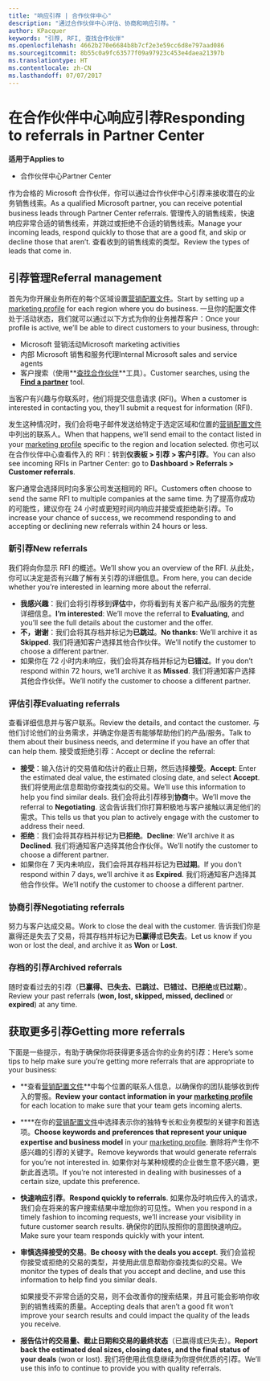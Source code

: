 ```yaml
---
title: "响应引荐 | 合作伙伴中心"
description: "通过合作伙伴中心评估、协商和响应引荐。"
author: KPacquer
keywords: "引荐, RFI, 查找合作伙伴"
ms.openlocfilehash: 4662b270e6684b8b7cf2e3e59cc6d8e797aad086
ms.sourcegitcommit: 8b55c0a9fc63577f09a97923c453e4daea21397b
ms.translationtype: HT
ms.contentlocale: zh-CN
ms.lasthandoff: 07/07/2017
---
```

# <a name="responding-to-referrals-in-partner-center"></a><span data-ttu-id="ba7d5-104">在合作伙伴中心响应引荐</span><span class="sxs-lookup"><span data-stu-id="ba7d5-104">Responding to referrals in Partner Center</span></span>

**<span data-ttu-id="ba7d5-105">适用于</span><span class="sxs-lookup"><span data-stu-id="ba7d5-105">Applies to</span></span>**

-  <span data-ttu-id="ba7d5-106">合作伙伴中心</span><span class="sxs-lookup"><span data-stu-id="ba7d5-106">Partner Center</span></span>

<span data-ttu-id="ba7d5-107">作为合格的 Microsoft 合作伙伴，你可以通过合作伙伴中心引荐来接收潜在的业务销售线索。</span><span class="sxs-lookup"><span data-stu-id="ba7d5-107">As a qualified Microsoft partner, you can receive potential business leads through Partner Center referrals.</span></span> <span data-ttu-id="ba7d5-108">管理传入的销售线索，快速响应非常合适的销售线索，并跳过或拒绝不合适的销售线索。</span><span class="sxs-lookup"><span data-stu-id="ba7d5-108">Manage your incoming leads, respond quickly to those that are a good fit, and skip or decline those that aren’t.</span></span> <span data-ttu-id="ba7d5-109">查看收到的销售线索的类型。</span><span class="sxs-lookup"><span data-stu-id="ba7d5-109">Review the types of leads that come in.</span></span> 

## <a name="referral-management"></a><span data-ttu-id="ba7d5-110">引荐管理</span><span class="sxs-lookup"><span data-stu-id="ba7d5-110">Referral management</span></span>

<span data-ttu-id="ba7d5-111">首先为你开展业务所在的每个区域设置[营销配置文件](create-a-marketing-profile.md)。</span><span class="sxs-lookup"><span data-stu-id="ba7d5-111">Start by setting up a [marketing profile](create-a-marketing-profile.md) for each region where you do business.</span></span> <span data-ttu-id="ba7d5-112">一旦你的配置文件处于活动状态，我们就可以通过以下方式为你的业务推荐客户：</span><span class="sxs-lookup"><span data-stu-id="ba7d5-112">Once your profile is active, we’ll be able to direct customers to your business, through:</span></span>

*  <span data-ttu-id="ba7d5-113">Microsoft 营销活动</span><span class="sxs-lookup"><span data-stu-id="ba7d5-113">Microsoft marketing activities</span></span>
*  <span data-ttu-id="ba7d5-114">内部 Microsoft 销售和服务代理</span><span class="sxs-lookup"><span data-stu-id="ba7d5-114">Internal Microsoft sales and service agents</span></span>
*  <span data-ttu-id="ba7d5-115">客户搜索（使用**[查找合作伙伴](https://partnercenter.microsoft.com/pcv/search)**工具）。</span><span class="sxs-lookup"><span data-stu-id="ba7d5-115">Customer searches, using the **[Find a partner](https://partnercenter.microsoft.com/pcv/search)** tool.</span></span>

<span data-ttu-id="ba7d5-116">当客户有兴趣与你联系时，他们将提交信息请求 (RFI)。</span><span class="sxs-lookup"><span data-stu-id="ba7d5-116">When a customer is interested in contacting you, they’ll submit a request for information (RFI).</span></span> 

<span data-ttu-id="ba7d5-117">发生这种情况时，我们会将电子邮件发送给特定于选定区域和位置的[营销配置文件](create-a-marketing-profile.md)中列出的联系人。</span><span class="sxs-lookup"><span data-stu-id="ba7d5-117">When that happens, we’ll send email to the contact listed in your [marketing profile](create-a-marketing-profile.md) specific to the region and location selected.</span></span> <span data-ttu-id="ba7d5-118">你也可以在合作伙伴中心查看传入的 RFI：转到**仪表板 > 引荐 > 客户引荐**。</span><span class="sxs-lookup"><span data-stu-id="ba7d5-118">You can also see incoming RFIs in Partner Center: go to **Dashboard > Referrals > Customer referrals**.</span></span>

<span data-ttu-id="ba7d5-119">客户通常会选择同时向多家公司发送相同的 RFI。</span><span class="sxs-lookup"><span data-stu-id="ba7d5-119">Customers often choose to send the same RFI to multiple companies at the same time.</span></span> <span data-ttu-id="ba7d5-120">为了提高你成功的可能性，建议你在 24 小时或更短时间内响应并接受或拒绝新引荐。</span><span class="sxs-lookup"><span data-stu-id="ba7d5-120">To increase your chance of success, we recommend responding to and accepting or declining new referrals within 24 hours or less.</span></span>

### <a name="new-referrals"></a><span data-ttu-id="ba7d5-121">新引荐</span><span class="sxs-lookup"><span data-stu-id="ba7d5-121">New referrals</span></span>

<span data-ttu-id="ba7d5-122">我们将向你显示 RFI 的概述。</span><span class="sxs-lookup"><span data-stu-id="ba7d5-122">We’ll show you an overview of the RFI.</span></span> <span data-ttu-id="ba7d5-123">从此处，你可以决定是否有兴趣了解有关引荐的详细信息。</span><span class="sxs-lookup"><span data-stu-id="ba7d5-123">From here, you can decide whether you’re interested in learning more about the referral.</span></span> 

*  <span data-ttu-id="ba7d5-124">**我感兴趣**：我们会将引荐移到**评估**中，你将看到有关客户和产品/服务的完整详细信息。</span><span class="sxs-lookup"><span data-stu-id="ba7d5-124">**I’m interested**: We’ll move the referral to **Evaluating**, and you’ll see the full details about the customer and the offer.</span></span> 
*  <span data-ttu-id="ba7d5-125">**不，谢谢**：我们会将其存档并标记为**已跳过**。</span><span class="sxs-lookup"><span data-stu-id="ba7d5-125">**No thanks**: We’ll archive it as **Skipped**.</span></span> <span data-ttu-id="ba7d5-126">我们将通知客户选择其他合作伙伴。</span><span class="sxs-lookup"><span data-stu-id="ba7d5-126">We’ll notify the customer to choose a different partner.</span></span>
*  <span data-ttu-id="ba7d5-127">如果你在 72 小时内未响应，我们会将其存档并标记为**已错过**。</span><span class="sxs-lookup"><span data-stu-id="ba7d5-127">If you don’t respond within 72 hours, we’ll archive it as **Missed**.</span></span> <span data-ttu-id="ba7d5-128">我们将通知客户选择其他合作伙伴。</span><span class="sxs-lookup"><span data-stu-id="ba7d5-128">We’ll notify the customer to choose a different partner.</span></span>

### <a name="evaluating-referrals"></a><span data-ttu-id="ba7d5-129">评估引荐</span><span class="sxs-lookup"><span data-stu-id="ba7d5-129">Evaluating referrals</span></span>

<span data-ttu-id="ba7d5-130">查看详细信息并与客户联系。</span><span class="sxs-lookup"><span data-stu-id="ba7d5-130">Review the details, and contact the customer.</span></span> <span data-ttu-id="ba7d5-131">与他们讨论他们的业务需求，并确定你是否有能够帮助他们的产品/服务。</span><span class="sxs-lookup"><span data-stu-id="ba7d5-131">Talk to them about their business needs, and determine if you have an offer that can help them.</span></span> <span data-ttu-id="ba7d5-132">接受或拒绝引荐：</span><span class="sxs-lookup"><span data-stu-id="ba7d5-132">Accept or decline the referral:</span></span> 

*  <span data-ttu-id="ba7d5-133">**接受**：输入估计的交易值和估计的截止日期，然后选择**接受**。</span><span class="sxs-lookup"><span data-stu-id="ba7d5-133">**Accept**: Enter the estimated deal value, the estimated closing date, and select **Accept**.</span></span> <span data-ttu-id="ba7d5-134">我们将使用此信息帮助你查找类似的交易。</span><span class="sxs-lookup"><span data-stu-id="ba7d5-134">We’ll use this information to help you find similar deals.</span></span> <span data-ttu-id="ba7d5-135">我们会将此引荐移到**协商**中。</span><span class="sxs-lookup"><span data-stu-id="ba7d5-135">We’ll move the referral to **Negotiating**.</span></span> <span data-ttu-id="ba7d5-136">这会告诉我们你打算积极地与客户接触以满足他们的需求。</span><span class="sxs-lookup"><span data-stu-id="ba7d5-136">This tells us that you plan to actively engage with the customer to address their need.</span></span>
*  <span data-ttu-id="ba7d5-137">**拒绝**：我们会将其存档并标记为**已拒绝**。</span><span class="sxs-lookup"><span data-stu-id="ba7d5-137">**Decline**: We’ll archive it as **Declined**.</span></span> <span data-ttu-id="ba7d5-138">我们将通知客户选择其他合作伙伴。</span><span class="sxs-lookup"><span data-stu-id="ba7d5-138">We’ll notify the customer to choose a different partner.</span></span>
*  <span data-ttu-id="ba7d5-139">如果你在 7 天内未响应，我们会将其存档并标记为**已过期**。</span><span class="sxs-lookup"><span data-stu-id="ba7d5-139">If you don’t respond within 7 days, we’ll archive it as **Expired**.</span></span> <span data-ttu-id="ba7d5-140">我们将通知客户选择其他合作伙伴。</span><span class="sxs-lookup"><span data-stu-id="ba7d5-140">We’ll notify the customer to choose a different partner.</span></span>

### <a name="negotiating-referrals"></a><span data-ttu-id="ba7d5-141">协商引荐</span><span class="sxs-lookup"><span data-stu-id="ba7d5-141">Negotiating referrals</span></span>

<span data-ttu-id="ba7d5-142">努力与客户达成交易。</span><span class="sxs-lookup"><span data-stu-id="ba7d5-142">Work to close the deal with the customer.</span></span> <span data-ttu-id="ba7d5-143">告诉我们你是赢得还是失去了交易，将其存档并标记为**已赢得**或**已失去**。</span><span class="sxs-lookup"><span data-stu-id="ba7d5-143">Let us know if you won or lost the deal, and archive it as **Won** or **Lost**.</span></span> 

### <a name="archived-referrals"></a><span data-ttu-id="ba7d5-144">存档的引荐</span><span class="sxs-lookup"><span data-stu-id="ba7d5-144">Archived referrals</span></span>

<span data-ttu-id="ba7d5-145">随时查看过去的引荐（**已赢得、已失去、已跳过、已错过、已拒绝**或**已过期**）。</span><span class="sxs-lookup"><span data-stu-id="ba7d5-145">Review your past referrals (**won, lost, skipped, missed, declined** or **expired**) at any time.</span></span> 

## <a name="getting-more-referrals"></a><span data-ttu-id="ba7d5-146">获取更多引荐</span><span class="sxs-lookup"><span data-stu-id="ba7d5-146">Getting more referrals</span></span>

<span data-ttu-id="ba7d5-147">下面是一些提示，有助于确保你将获得更多适合你的业务的引荐：</span><span class="sxs-lookup"><span data-stu-id="ba7d5-147">Here’s some tips to help make sure you’re getting more referrals that are appropriate to your business:</span></span>

*  <span data-ttu-id="ba7d5-148">**查看[营销配置文件](create-a-marketing-profile.md)**中每个位置的联系人信息，以确保你的团队能够收到传入的警报。</span><span class="sxs-lookup"><span data-stu-id="ba7d5-148">**Review your contact information in your [marketing profile](create-a-marketing-profile.md)** for each location to make sure that your team gets incoming alerts.</span></span>

*  <span data-ttu-id="ba7d5-149">****在你的[营销配置文件](create-a-marketing-profile.md)中选择表示你的独特专长和业务模型的关键字和首选项。</span><span class="sxs-lookup"><span data-stu-id="ba7d5-149">**Choose keywords and preferences that represent your unique expertise and business model** in your [marketing profile](create-a-marketing-profile.md).</span></span> <span data-ttu-id="ba7d5-150">删除将产生你不感兴趣的引荐的关键字。</span><span class="sxs-lookup"><span data-stu-id="ba7d5-150">Remove keywords that would generate referrals for you’re not interested in.</span></span> <span data-ttu-id="ba7d5-151">如果你对与某种规模的企业做生意不感兴趣，更新此首选项。</span><span class="sxs-lookup"><span data-stu-id="ba7d5-151">If you’re not interested in dealing with businesses of a certain size, update this preference.</span></span>

*  <span data-ttu-id="ba7d5-152">**快速响应引荐**。</span><span class="sxs-lookup"><span data-stu-id="ba7d5-152">**Respond quickly to referrals**.</span></span> <span data-ttu-id="ba7d5-153">如果你及时响应传入的请求，我们会在将来的客户搜索结果中增加你的可见性。</span><span class="sxs-lookup"><span data-stu-id="ba7d5-153">When you respond in a timely fashion to incoming requests, we’ll increase your visibility in future customer search results.</span></span> <span data-ttu-id="ba7d5-154">确保你的团队按照你的意图快速响应。</span><span class="sxs-lookup"><span data-stu-id="ba7d5-154">Make sure your team responds quickly with your intent.</span></span>

*  <span data-ttu-id="ba7d5-155">**审慎选择接受的交易**。</span><span class="sxs-lookup"><span data-stu-id="ba7d5-155">**Be choosy with the deals you accept**.</span></span> <span data-ttu-id="ba7d5-156">我们会监视你接受或拒绝的交易的类型，并使用此信息帮助你查找类似的交易。</span><span class="sxs-lookup"><span data-stu-id="ba7d5-156">We monitor the types of deals that you accept and decline, and use this information to help find you similar deals.</span></span> 

   <span data-ttu-id="ba7d5-157">如果接受不非常合适的交易，则不会改善你的搜索结果，并且可能会影响你收到的销售线索的质量。</span><span class="sxs-lookup"><span data-stu-id="ba7d5-157">Accepting deals that aren’t a good fit won’t improve your search results and could impact the quality of the leads you receive.</span></span>

*  <span data-ttu-id="ba7d5-158">**报告估计的交易量、截止日期和交易的最终状态**（已赢得或已失去）。</span><span class="sxs-lookup"><span data-stu-id="ba7d5-158">**Report back the estimated deal sizes, closing dates, and the final status of your deals** (won or lost).</span></span> <span data-ttu-id="ba7d5-159">我们将使用此信息继续为你提供优质的引荐。</span><span class="sxs-lookup"><span data-stu-id="ba7d5-159">We’ll use this info to continue to provide you with quality referrals.</span></span>
